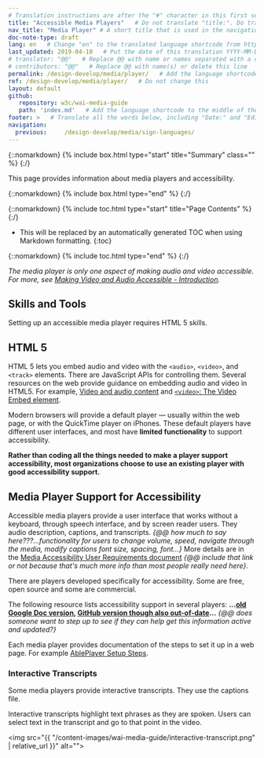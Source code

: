 ```yaml
---
# Translation instructions are after the "#" character in this first section. They are comments that do not show up in the web page. You do not need to translate the instructions after #.
title: "Accessible Media Players"   # Do not translate "title:". Do translate the text after "title:".
nav_title: "Media Player" # A short title that is used in the navigation
doc-note-type: draft
lang: en   # Change "en" to the translated language shortcode from https://www.iana.org/assignments/language-subtag-registry/language-subtag-registry
last_updated: 2019-04-10   # Put the date of this translation YYYY-MM-DD (with month in the middle)
# translator: "@@"   # Replace @@ with name or names separated with a comma
# contributors: "@@"   # Replace @@ with name(s) or delete this line
permalink: /design-develop/media/player/   # Add the language shortcode to the end; for example /fundamentals/accessibility-intro/fr
ref: /design-develop/media/player/   # Do not change this
layout: default
github:
   repository: w3c/wai-media-guide
   path: 'index.md'   # Add the language shortcode to the middle of the filename, for example index.fr.md
footer: >   # Translate all the words below, including "Date:" and "Editor:". 
navigation:
  previous:     /design-develop/media/sign-languages/
---
```


{::nomarkdown}
{% include box.html type="start" title="Summary" class="" %}
{:/}

This page provides information about media players and accessibility.

{::nomarkdown}
{% include box.html type="end" %}
{:/}

{::nomarkdown}
{% include toc.html type="start" title="Page Contents" %}
{:/}

- This will be replaced by an automatically generated TOC when using Markdown formatting.
{:toc}

{::nomarkdown}
{% include toc.html type="end" %}
{:/}

_The media player is only one aspect of making audio and video accessible. For more, see [Making Video and Audio Accessible - Introduction](http://@@)._

## Skills and Tools

Setting up an accessible media player requires HTML 5 skills.

## HTML 5

HTML 5 lets you embed audio and video with the ```<audio>```, ```<video>```, and ```<track>``` elements. There are JavaScript APIs for controlling them. Several resources on the web provide guidance on embedding audio and video in HTML5. For example, [Video and audio content](https://developer.mozilla.org/en-US/docs/Learn/HTML/Multimedia_and_embedding/Video_and_audio_content) and [```<video>```: The Video Embed element](https://developer.mozilla.org/en-US/docs/Web/HTML/Element/video).

Modern browsers will provide a default player &mdash; usually within the web page, or with the QuickTime player on iPhones. These default players have different user interfaces, and most have **limited functionality** to support accessibility.

**Rather than coding all the things needed to make a player support accessibility, most organizations choose to use an existing player with good accessibility support.**

## Media Player Support for Accessibility

Accessible media players provide a user interface that works without a keyboard, through speech interface, and by screen reader users. They audio description, captions, and transcripts. _{@@ how much to say here???...functionality for users to change volume, speed, navigate through the media, modify captions font size, spacing, font...}_
 More details are in the [Media Accessibility User Requirements document](https://www.w3.org/TR/media-accessibility-reqs/) _{@@ include that link or not because that's much more info than most people really need here}_.

There are players developed specifically for accessibility. Some are free, open source and some are commercial.

The following resource lists accessibility support in several players: **...[old Google Doc version](https://docs.google.com/spreadsheets/d/1QJVcXx5hTWYBcJbHJD3DrL3hSFVbfy1VQFyADMtrDFY/edit?pli=1#gid=0), [GitHub version though also out-of-date](http://kensgists.github.io/apt/)...** _{@@ does someone want to step up to see if they can help get this information active and updated?}_

Each media player provides documentation of the steps to set it up in a web page. For example [AblePlayer Setup Steps](setup-step-1-use-html5-doctype).

### Interactive Transcripts

Some media players provide interactive transcripts. They use the captions file.

Interactive transcripts highlight text phrases as they are spoken. Users can select text in the transcript and go to that point in the video.

<img src="{{ "/content-images/wai-media-guide/interactive-transcript.png" | relative_url }}" alt="">
